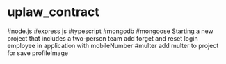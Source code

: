 # uplaw_contract
#node.js
#express js
#typescript
#mongodb
#mongoose
Starting a new project that includes a two-person team
add forget and reset login employee in application with mobileNumber 
#multer
add multer  to project for save profileImage
